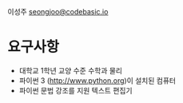 이성주 seongjoo@codebasic.io

# 요구사항

* 대학교 1학년 교양 수준 수학과 물리
* 파이썬 3 (http://www.python.org)이 설치된 컴퓨터
* 파이썬 문법 강조를 지원 텍스트 편집기
